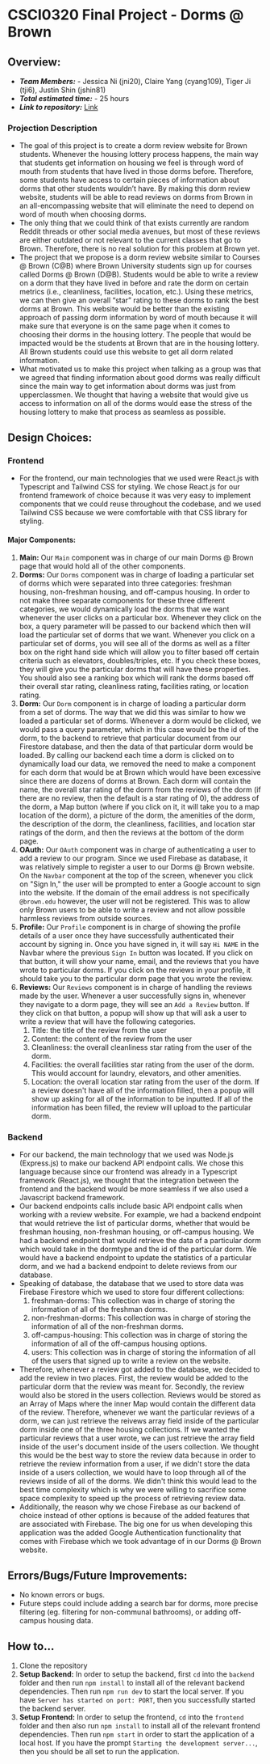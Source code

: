 # CSCI0320 Final Project - Dorms @ Brown

## Overview:

-   **_Team Members:_** - Jessica Ni (jni20), Claire Yang (cyang109), Tiger Ji (tji6), Justin Shin (jshin81)
-   **_Total estimated time:_**  - 25 hours
-   **_Link to repository:_** [Link](https://github.com/Dorms-Brown/Dorms-Brown)

### Projection Description

-   The goal of this project is to create a dorm review website for Brown students. Whenever the housing lottery process happens, the main way that students get information on housing we feel is through word of mouth from students that have lived in those dorms before. Therefore, some students have access to certain pieces of information about dorms that other students wouldn’t have. By making this dorm review website, students will be able to read reviews on dorms from Brown in an all-encompassing website that will eliminate the need to depend on word of mouth when choosing dorms.
-   The only thing that we could think of that exists currently are random Reddit threads or other social media avenues, but most of these reviews are either outdated or not relevant to the current classes that go to Brown. Therefore, there is no real solution for this problem at Brown yet.
-   The project that we propose is a dorm review website similar to Courses @ Brown (C@B) where Brown University students sign up for courses called Dorms @ Brown (D@B). Students would be able to write a review on a dorm that they have lived in before and rate the dorm on certain metrics (i.e., cleanliness, facilities, location, etc.). Using these metrics, we can then give an overall “star” rating to these dorms to rank the best dorms at Brown. This website would be better than the existing approach of passing dorm information by word of mouth because it will make sure that everyone is on the same page when it comes to choosing their dorms in the housing lottery. The people that would be impacted would be the students at Brown that are in the housing lottery. All Brown students could use this website to get all dorm related information.
-   What motivated us to make this project when talking as a group was that we agreed that finding information about good dorms was really difficult since the main way to get information about dorms was just from upperclassmen. We thought that having a website that would give us access to information on all of the dorms would ease the stress of the housing lottery to make that process as seamless as possible.

## Design Choices:

### Frontend

-   For the frontend, our main technologies that we used were React.js with Typescript and Tailwind CSS for styling. We chose React.js for our frontend framework of choice because it was very easy to implement components that we could reuse throughout the codebase, and we used Tailwind CSS because we were comfortable with that CSS library for styling.

#### Major Components:

1. **Main:** Our `Main` component was in charge of our main Dorms @ Brown page that would hold all of the other components.
2. **Dorms:** Our `Dorms` component was in charge of loading a particular set of dorms which were separated into three categories: freshman housing, non-freshman housing, and off-campus housing. In order to not make three separate components for these three different categories, we would dynamically load the dorms that we want whenever the user clicks on a particular box. Whenever they click on the box, a query parameter will be passed to our backend which then will load the particular set of dorms that we want. Whenever you click on a particular set of dorms, you will see all of the dorms as well as a filter box on the right hand side which will allow you to filter based off certain criteria such as elevators, doubles/triples, etc. If you check these boxes, they will give you the particular dorms that will have these properties. You should also see a ranking box which will rank the dorms based off their overall star rating, cleanliness rating, facilities rating, or location rating.
3. **Dorm:** Our `Dorm` component is in charge of loading a particular dorm from a set of dorms. The way that we did this was similar to how we loaded a particular set of dorms. Whenever a dorm would be clicked, we would pass a query parameter, which in this case would be the id of the dorm, to the backend to retrieve that particular document from our Firestore database, and then the data of that particular dorm would be loaded. By calling our backend each time a dorm is clicked on to dynamically load our data, we removed the need to make a component for each dorm that would be at Brown which would have been excessive since there are dozens of dorms at Brown. Each dorm will contain the name, the overall star rating of the dorm from the reviews of the dorm (if there are no review, then the default is a star rating of 0), the address of the dorm, a Map button (where if you click on it, it will take you to a map location of the dorm), a picture of the dorm, the amenities of the dorm, the description of the dorm, the cleanliness, facilities, and location star ratings of the dorm, and then the reviews at the bottom of the dorm page. 
4. **OAuth:** Our `OAuth` component was in charge of authenticating a user to add a review to our program. Since we used Firebase as database, it was relatively simple to register a user to our Dorms @ Brown website. On the `Navbar` component at the top of the screen, whenever you click on "Sign In," the user will be prompted to enter a Google account to sign into the website. If the domain of the email address is not specifically `@brown.edu` however, the user will not be registered. This was to allow only Brown users to be able to write a review and not allow possible harmless reviews from outside sources.
5. **Profile:** Our `Profile` component is in charge of showing the profile details of a user once they have successfully authenticated their account by signing in. Once you have signed in, it will say `Hi NAME` in the Navbar where the previous `Sign In` button was located. If you click on that button, it will show your name, email, and the reviews that you have wrote to particular dorms. If you click on the reviews in your profile, it should take you to the particular dorm page that you wrote the review.
6. **Reviews:** Our `Reviews` component is in charge of handling the reviews made by the user. Whenever a user successfully signs in, whenever they navigate to a dorm page, they will see an `Add a Review` button. If they click on that button, a popup will show up that will ask a user to write a review that will have the following categories.
    1. Title: the title of the review from the user
    2. Content: the content of the review from the user
    3. Cleanliness: the overall cleanliness star rating from the user of the dorm.
    4. Facilities: the overall facilities star rating from the user of the dorm. This would account for laundry, elevators, and other amenities. 
    5. Location: the overall location star rating from the user of the dorm. 
If a review doesn't have all of the information filled, then a popup will show up asking for all of the information to be inputted. If all of the information has been filled, the review will upload to the particular dorm. 
### Backend
- For our backend, the main technology that we used was Node.js (Express.js) to make our backend API endpoint calls. We chose this language because since our frontend was already in a Typescript framework (React.js), we thought that the integration between the frontend and the backend would be more seamless if we also used a Javascript backend framework. 
- Our backend endpoints calls include basic API endpoint calls when working with a review website. For example, we had a backend endpoint that would retrieve the list of particular dorms, whether that would be freshman housing, non-freshman housing, or off-campus housing. We had a backend endpoint that would retrieve the data of a particular dorm which would take in the dormtype and the id of the particular dorm. We would have a backend endpoint to update the statistics of a particular dorm, and we had a backend endpoint to delete reviews from our database. 
- Speaking of database, the database that we used to store data was Firebase Firestore which we used to store four different collections: 
    1. freshman-dorms: This collection was in charge of storing the information of all of the freshman dorms. 
    2. non-freshman-dorms: This collection was in charge of storing the information of all of the non-freshman dorms. 
    3. off-campus-housing: This collection was in charge of storing the information of all of the off-campus housing options. 
    4. users: This collection was in charge of storing the information of all of the users that signed up to write a review on the website. 
- Therefore, whenever a review got added to the database, we decided to add the review in two places. First, the review would be added to the particular dorm that the review was meant for. Secondly, the review would also be stored in the users collection. Reviews would be stored as an Array of Maps where the inner Map would contain the different data of the review. Therefore, whenever we want the particular reviews of a dorm, we can just retrieve the reivews array field inside of the particular dorm inside one of the three housing collections. If we wanted the particular reviews that a user wrote, we can just retrieve the array field inside of the user's document inside of the users collection. We thought this would be the best way to store the review data because in order to retrieve the review information from a user, if we didn't store the data inside of a users collection, we would have to loop through all of the reviews inside of all of the dorms. We didn't think this would lead to the best time complexity which is why we were willing to sacrifice some space complexity to speed up the process of retrieving review data. 
- Additionally, the reason why we chose Firebase as our backend of choice instead of other options is because of the added features that are associated with Firebase. The big one for us when developing this application was the added Google Authentication functionality that comes with Firebase which we took advantage of in our Dorms @ Brown website. 
## Errors/Bugs/Future Improvements:
-   No known errors or bugs.
- Future steps could include adding a search bar for dorms, more precise filtering (eg. filtering for non-communal bathrooms), or 
adding off-campus housing data.

## How to...
1. Clone the repository 
2. **Setup Backend:** In order to setup the backend, first `cd` into the `backend` folder and then run `npm install` to install all of the relevant backend dependencies. Then run `npm run dev` to start the local server. If you have `Server has started on port: PORT`, then you successfully started the backend server. 
3. **Setup Frontend:** In order to setup the frontend, `cd` into the `frontend` folder and then also run `npm install` to install all of the relevant frontend dependencies. Then run `npm start` in order to start the application of a local host. If you have the prompt `Starting the development server...`, then you should be all set to run the application. 
